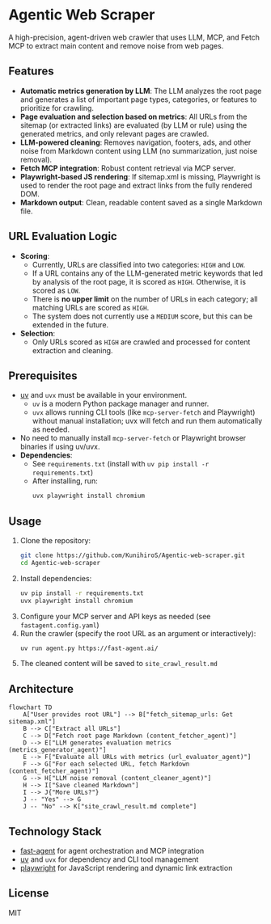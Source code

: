 # Agentic Web Scraper

A high-precision, agent-driven web crawler that uses LLM, MCP, and Fetch MCP to extract main content and remove noise from web pages.

## Features
- **Automatic metrics generation by LLM**: The LLM analyzes the root page and generates a list of important page types, categories, or features to prioritize for crawling.
- **Page evaluation and selection based on metrics**: All URLs from the sitemap (or extracted links) are evaluated (by LLM or rule) using the generated metrics, and only relevant pages are crawled.
- **LLM-powered cleaning**: Removes navigation, footers, ads, and other noise from Markdown content using LLM (no summarization, just noise removal).
- **Fetch MCP integration**: Robust content retrieval via MCP server.
- **Playwright-based JS rendering**: If sitemap.xml is missing, Playwright is used to render the root page and extract links from the fully rendered DOM.
- **Markdown output**: Clean, readable content saved as a single Markdown file.

## URL Evaluation Logic

- **Scoring**:  
  - Currently, URLs are classified into two categories: `HIGH` and `LOW`.
  - If a URL contains any of the LLM-generated metric keywords that led by analysis of the root page, it is scored as `HIGH`. Otherwise, it is scored as `LOW`.
  - There is **no upper limit** on the number of URLs in each category; all matching URLs are scored as `HIGH`.
  - The system does not currently use a `MEDIUM` score, but this can be extended in the future.
- **Selection**:  
  - Only URLs scored as `HIGH` are crawled and processed for content extraction and cleaning.

## Prerequisites
- [uv](https://docs.astral.sh/uv/) and `uvx` must be available in your environment.
  - `uv` is a modern Python package manager and runner.
  - `uvx` allows running CLI tools (like `mcp-server-fetch` and Playwright) without manual installation; uvx will fetch and run them automatically as needed.
- No need to manually install `mcp-server-fetch` or Playwright browser binaries if using uv/uvx.
- **Dependencies**:  
  - See `requirements.txt` (install with `uv pip install -r requirements.txt`)
  - After installing, run:  
    ```bash
    uvx playwright install chromium
    ```

## Usage
1. Clone the repository:
   ```bash
   git clone https://github.com/KunihiroS/Agentic-web-scraper.git
   cd Agentic-web-scraper
   ```
2. Install dependencies:
   ```bash
   uv pip install -r requirements.txt
   uvx playwright install chromium
   ```
3. Configure your MCP server and API keys as needed (see `fastagent.config.yaml`)
4. Run the crawler (specify the root URL as an argument or interactively):
   ```bash
   uv run agent.py https://fast-agent.ai/
   ```
5. The cleaned content will be saved to `site_crawl_result.md`

## Architecture
```mermaid
flowchart TD
    A["User provides root URL"] --> B["fetch_sitemap_urls: Get sitemap.xml"]
    B --> C["Extract all URLs"]
    C --> D["Fetch root page Markdown (content_fetcher_agent)"]
    D --> E["LLM generates evaluation metrics (metrics_generator_agent)"]
    E --> F["Evaluate all URLs with metrics (url_evaluator_agent)"]
    F --> G["For each selected URL, fetch Markdown (content_fetcher_agent)"]
    G --> H["LLM noise removal (content_cleaner_agent)"]
    H --> I["Save cleaned Markdown"]
    I --> J{"More URLs?"}
    J -- "Yes" --> G
    J -- "No" --> K["site_crawl_result.md complete"]
```

## Technology Stack
- [fast-agent](https://fast-agent.ai/) for agent orchestration and MCP integration
- [uv](https://docs.astral.sh/uv/) and `uvx` for dependency and CLI tool management
- [playwright](https://playwright.dev/python/) for JavaScript rendering and dynamic link extraction

## License
MIT
